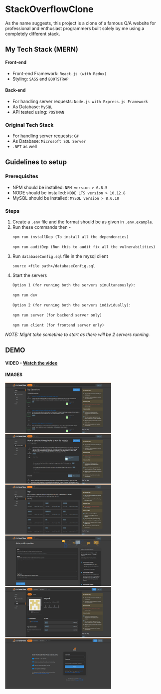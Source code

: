 # StackOverflowClone

As the name suggests, this project is a clone of a famous Q/A website for professional and enthusiast programmers built solely by me using a completely different stack.

## My Tech Stack (MERN)

#### Front-end
* Front-end Framework: `React.js (with Redux)`
* Styling: `SASS` and `BOOTSTRAP`

#### Back-end
* For handling server requests: `Node.js with Express.js Framework`
* As Database: `MySQL`
* API tested using: `POSTMAN`

### Original Tech Stack
* For handling server requests: `C#`
* As Database: `Microsoft SQL Server`
* `.NET` as well

## Guidelines to setup

### Prerequisites
* NPM should be installed: `NPM version > 6.8.5`
* NODE should be installed: `NODE LTS version > 10.12.8`
* MySQL should be installed: `MYSQL version > 8.0.10`

### Steps
1. Create a `.env` file and the format should be as given in `.env.example`.
2. Run these commands then - 
    ```
    npm run installDep (To install all the dependencies)
    
    npm run auditDep (Run this to audit fix all the vulnerabilities)
    ```
3. Run `databaseConfig.sql` file in the mysql client
    ```
    source <file path>/databaseConfig.sql
    ```
4. Start the servers
    ```
    Option 1 (for running both the servers simultaneously):
    
    npm run dev
    
    Option 2 (for running both the servers individually):
    
    npm run server (for backend server only)
    
    npm run client (for frontend server only)
    ```
_NOTE: Might take sometime to start as there will be 2 servers running._


## DEMO

#### VIDEO - [Watch the video](https://drive.google.com/file/d/1A0B3JPUUY2snG8MLZpyz2LWhvThG2epn/view?usp=sharing)
  
#### IMAGES
<img src="/demo/images/1.png" width=340px /><img src="/demo/images/5.png" width=340px />
<img src="/demo/images/3.png" width=340px /><img src="/demo/images/10.png" width=340px />
<img src="/demo/images/7.png" width=340px /><img src="/demo/images/9.png" width=340px />

